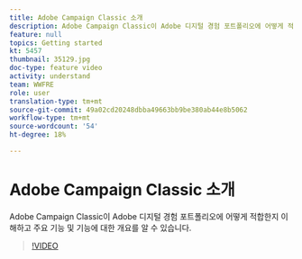 ```yaml
---
title: Adobe Campaign Classic 소개
description: Adobe Campaign Classic이 Adobe 디지털 경험 포트폴리오에 어떻게 적합한지 이해하고 주요 기능 및 기능에 대한 개요를 알 수 있습니다.
feature: null
topics: Getting started
kt: 5457
thumbnail: 35129.jpg
doc-type: feature video
activity: understand
team: WWFRE
role: user
translation-type: tm+mt
source-git-commit: 49a02cd20248dbba49663bb9be380ab44e8b5062
workflow-type: tm+mt
source-wordcount: '54'
ht-degree: 18%

---
```



# Adobe Campaign Classic 소개

Adobe Campaign Classic이 Adobe 디지털 경험 포트폴리오에 어떻게 적합한지 이해하고 주요 기능 및 기능에 대한 개요를 알 수 있습니다.

>[!VIDEO](https://video.tv.adobe.com/v/35129?quality=12)

